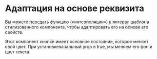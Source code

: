 # Адаптация на основе реквизита
Вы можете передать функцию («интерполяции») в литерал шаблона стилизованного компонента, чтобы адаптировать его на основе его свойств.

Этот компонент кнопки имеет основное состояние, которое меняет свой цвет. При установкеначальный prop в true, мы меняем его фон и цвет текста.